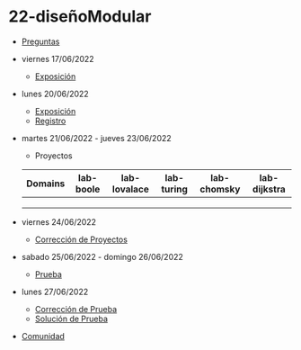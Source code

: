 # 22-diseñoModular

- [Preguntas](https://escuela.it/master-programacion-diseno-software)
- viernes 17/06/2022
  - [Exposición](https://escuela.it/master-programacion-diseno-software)
- lunes 20/06/2022
  - [Exposición](https://escuela.it/master-programacion-diseno-software)
  - [Registro](https://forms.gle/ro32y1rY8ZsQjs5p6)
- martes 21/06/2022 - jueves 23/06/2022
  - Proyectos
  
  |Domains|lab-boole|lab-lovalace|lab-turing|lab-chomsky|lab-dijkstra|
  |-------|---------|------------|----------|-----------|--------------|
  |       |         |            |          |           |              |
  |       |         |            |          |           |              |
  |       |         |            |          |           |              |
- viernes 24/06/2022
  - [Corrección de Proyectos](https://escuela.it/master-programacion-diseno-software)
- sabado 25/06/2022 - domingo 26/06/2022
  - [Prueba](https://forms.gle/9firXy25mbx8ubAZA)
- lunes 27/06/2022
  - [Corrección de Prueba](https://escuela.it/master-programacion-diseno-software)
  - [Solución de Prueba](https://docs.google.com/spreadsheets/d/1Uwtqa5VdD5wK2X7eLgkS6_th16aPnsW8pa5Ft2TyLPo/edit#gid=0)
- [Comunidad](https://app.slack.com/client/T02S3KYD464/C02TWF62A4A)